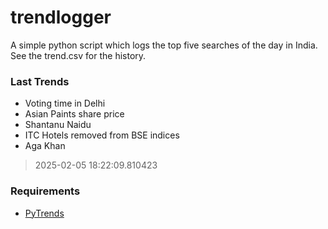 # trendlogger
A simple python script which logs the top five searches of the day in India.<br>See the trend.csv for the history.<br>

<!-- Last Trends -->
### Last Trends
* Voting time in Delhi
* Asian Paints share price
* Shantanu Naidu
* ITC Hotels removed from BSE indices
* Aga Khan
> 2025-02-05 18:22:09.810423

<!-- Requirements -->
### Requirements
* [PyTrends](https://github.com/dreyco676/pytrends)
